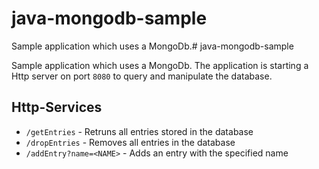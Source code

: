 # java-mongodb-sample

Sample application which uses a MongoDb.# java-mongodb-sample

Sample application which uses a MongoDb. The application is starting a Http server on port `8080` to query and manipulate the database.

## Http-Services
- `/getEntries` - Retruns all entries stored in the database
- `/dropEntries` - Removes all entries in the database
- `/addEntry?name=<NAME>` - Adds an entry with the specified name